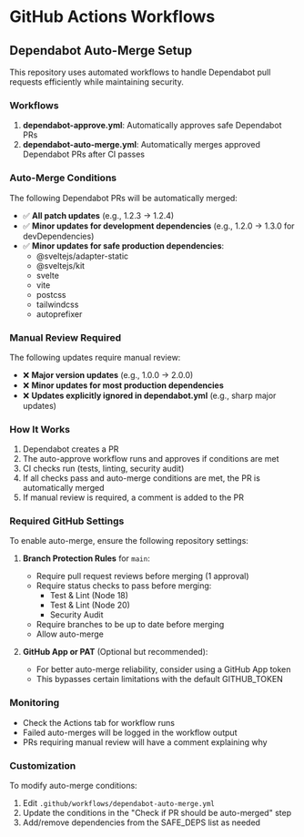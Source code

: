 # GitHub Actions Workflows

## Dependabot Auto-Merge Setup

This repository uses automated workflows to handle Dependabot pull requests efficiently while maintaining security.

### Workflows

1. **dependabot-approve.yml**: Automatically approves safe Dependabot PRs
2. **dependabot-auto-merge.yml**: Automatically merges approved Dependabot PRs after CI passes

### Auto-Merge Conditions

The following Dependabot PRs will be automatically merged:

- ✅ **All patch updates** (e.g., 1.2.3 → 1.2.4)
- ✅ **Minor updates for development dependencies** (e.g., 1.2.0 → 1.3.0 for devDependencies)
- ✅ **Minor updates for safe production dependencies**:
    - @sveltejs/adapter-static
    - @sveltejs/kit
    - svelte
    - vite
    - postcss
    - tailwindcss
    - autoprefixer

### Manual Review Required

The following updates require manual review:

- ❌ **Major version updates** (e.g., 1.0.0 → 2.0.0)
- ❌ **Minor updates for most production dependencies**
- ❌ **Updates explicitly ignored in dependabot.yml** (e.g., sharp major updates)

### How It Works

1. Dependabot creates a PR
2. The auto-approve workflow runs and approves if conditions are met
3. CI checks run (tests, linting, security audit)
4. If all checks pass and auto-merge conditions are met, the PR is automatically merged
5. If manual review is required, a comment is added to the PR

### Required GitHub Settings

To enable auto-merge, ensure the following repository settings:

1. **Branch Protection Rules** for `main`:

    - Require pull request reviews before merging (1 approval)
    - Require status checks to pass before merging:
        - Test & Lint (Node 18)
        - Test & Lint (Node 20)
        - Security Audit
    - Require branches to be up to date before merging
    - Allow auto-merge

2. **GitHub App or PAT** (Optional but recommended):
    - For better auto-merge reliability, consider using a GitHub App token
    - This bypasses certain limitations with the default GITHUB_TOKEN

### Monitoring

- Check the Actions tab for workflow runs
- Failed auto-merges will be logged in the workflow output
- PRs requiring manual review will have a comment explaining why

### Customization

To modify auto-merge conditions:

1. Edit `.github/workflows/dependabot-auto-merge.yml`
2. Update the conditions in the "Check if PR should be auto-merged" step
3. Add/remove dependencies from the SAFE_DEPS list as needed
